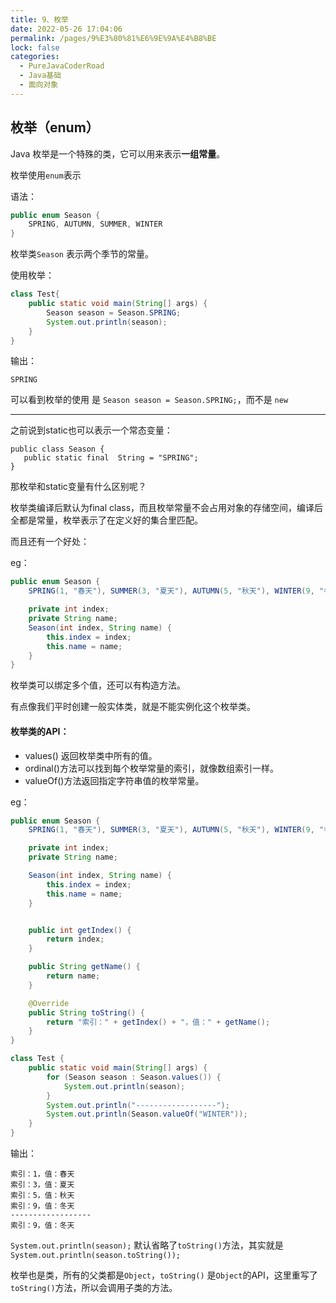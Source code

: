 ```yaml
---
title: 9、枚举
date: 2022-05-26 17:04:06
permalink: /pages/9%E3%80%81%E6%9E%9A%E4%B8%BE
lock: false
categories: 
  - PureJavaCoderRoad
  - Java基础
  - 面向对象
---
```

## 枚举（enum）

Java 枚举是一个特殊的类，它可以用来表示**一组常量**。

枚举使用`enum`表示

语法：

```java
public enum Season {
    SPRING, AUTUMN, SUMMER, WINTER
}
```

枚举类`Season` 表示两个季节的常量。

使用枚举：

```java
class Test{
    public static void main(String[] args) {
        Season season = Season.SPRING;
        System.out.println(season);
    }
}
```

输出：

```
SPRING
```

可以看到枚举的使用 是 `Season season = Season.SPRING;`，而不是 `new`

---

之前说到static也可以表示一个常态变量：

```
public class Season {
   public static final  String = "SPRING";
}
```

那枚举和static变量有什么区别呢？

枚举类编译后默认为final class，而且枚举常量不会占用对象的存储空间，编译后全都是常量，枚举表示了在定义好的集合里匹配。

而且还有一个好处：

eg：

```java
public enum Season {
    SPRING(1, "春天"), SUMMER(3, "夏天"), AUTUMN(5, "秋天"), WINTER(9, "冬天");

    private int index;
    private String name;
    Season(int index, String name) {
        this.index = index;
        this.name = name;
    }
}
```

枚举类可以绑定多个值，还可以有构造方法。

有点像我们平时创建一般实体类，就是不能实例化这个枚举类。



#### 枚举类的API：

- values() 返回枚举类中所有的值。
- ordinal()方法可以找到每个枚举常量的索引，就像数组索引一样。
- valueOf()方法返回指定字符串值的枚举常量。



eg：

```java
public enum Season {
    SPRING(1, "春天"), SUMMER(3, "夏天"), AUTUMN(5, "秋天"), WINTER(9, "冬天");

    private int index;
    private String name;

    Season(int index, String name) {
        this.index = index;
        this.name = name;
    }


    public int getIndex() {
        return index;
    }

    public String getName() {
        return name;
    }

    @Override
    public String toString() {
        return "索引：" + getIndex() + "，值：" + getName();
    }
}

class Test {
    public static void main(String[] args) {
        for (Season season : Season.values()) {
            System.out.println(season);
        }
	    System.out.println("------------------");
        System.out.println(Season.valueOf("WINTER"));
    }
}
```

输出：

```
索引：1，值：春天
索引：3，值：夏天
索引：5，值：秋天
索引：9，值：冬天
------------------
索引：9，值：冬天
```

`System.out.println(season);` 默认省略了`toString()`方法，其实就是`System.out.println(season.toString());`

枚举也是类，所有的父类都是`Object`，`toString()` 是`Object`的API，这里重写了`toString()`方法，所以会调用子类的方法。